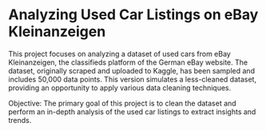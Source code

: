 # Analyzing Used Car Listings on eBay Kleinanzeigen
This project focuses on analyzing a dataset of used cars from eBay Kleinanzeigen, the classifieds platform of the German eBay website. The dataset, originally scraped and uploaded to Kaggle, has been sampled and includes 50,000 data points. This version simulates a less-cleaned dataset, providing an opportunity to apply various data cleaning techniques.

Objective:
The primary goal of this project is to clean the dataset and perform an in-depth analysis of the used car listings to extract insights and trends.

